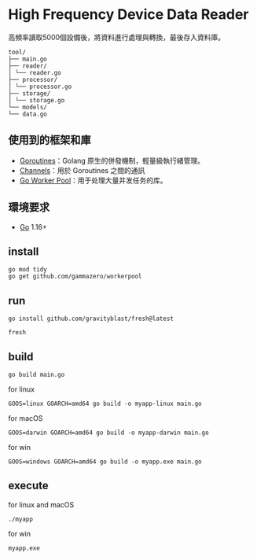 # High Frequency Device Data Reader

高頻率讀取5000個設備後，將資料進行處理與轉換，最後存入資料庫。

```
tool/
├── main.go
├── reader/
│ └── reader.go
├── processor/
│ └── processor.go
├── storage/
│ └── storage.go
└── models/
└── data.go
```

## 使用到的框架和庫

- [Goroutines](https://tour.golang.org/concurrency/1)：Golang 原生的併發機制，輕量級執行緒管理。
- [Channels](https://tour.golang.org/concurrency/2)：用於 Goroutines 之間的通訊
- [Go Worker Pool](https://github.com/panjf2000/ants)：用于处理大量并发任务的库。

## 環境要求

- [Go](https://golang.org/dl/) 1.16+

## install

```
go mod tidy
go get github.com/gammazero/workerpool
```

## run

```
go install github.com/gravityblast/fresh@latest
```

```
fresh
```

## build

```
go build main.go
```


for linux
```
GOOS=linux GOARCH=amd64 go build -o myapp-linux main.go
```


for macOS

```
GOOS=darwin GOARCH=amd64 go build -o myapp-darwin main.go
```

for win

```
GOOS=windows GOARCH=amd64 go build -o myapp.exe main.go
```

## execute

for linux and macOS

```
./myapp
```

for win

```
myapp.exe
```
